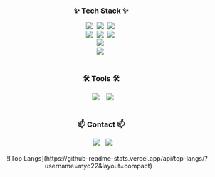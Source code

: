 <h3 align="center">✨ Tech Stack ✨</h3>

<div align="center">
    <img src="https://img.shields.io/badge/SpringBoot-6DB33F?style=for-the-badge&logo=spring-boot&logoColor=white" />&nbsp
    <img src="https://img.shields.io/badge/Python-3776AB?style=for-the-badge&logo=python&logoColor=white" />&nbsp
    <img src="https://img.shields.io/badge/Flask-000000?style=for-the-badge&logo=flask&logoColor=white" />&nbsp
</div>

<div align="center">
    <img src="https://img.shields.io/badge/Vue.js-4FC08D?style=for-the-badge&logo=vue.js&logoColor=white" />&nbsp
    <img src="https://img.shields.io/badge/jQuery-0769AD?style=for-the-badge&logo=jquery&logoColor=white" />&nbsp
    <img src="https://img.shields.io/badge/Bootstrap-7952B3?style=for-the-badge&logo=bootstrap&logoColor=white" />&nbsp
</div>

<div align="center">
    <img src="https://img.shields.io/badge/MySQL-4479A1?style=for-the-badge&logo=mysql&logoColor=white" />&nbsp
</div>

<div align="center">
    <img src="https://img.shields.io/badge/Amazon%20AWS-232F3E?style=for-the-badge&logo=amazon-aws&logoColor=white" />&nbsp
</div>

<br>

<h3 align="center">🛠 Tools 🛠</h3>
<div align="center">
  <img src="https://img.shields.io/badge/Git-F05033.svg?style=for-the-badge&logo=git&logoColor=white" />&nbsp
  <a href="https://github.com/myo22"><img src="https://img.shields.io/badge/GitHub-181717.svg?style=for-the-badge&logo=github&logoColor=white" /></a>
</div>

<br>

<h3 align="center">📫 Contact 📫</h3>
<div align="center">
  <a href="https://velog.io/@dlalsgud12"><img src="https://img.shields.io/badge/Velog-1EBC8F?style=for-the-badge&logo=velog&logoColor=white" /></a>
  <a href="mailto:dlalsgud12@naver.com"><img src="https://img.shields.io/badge/dlalsgud12@naver.com-D14836?style=for-the-badge&logo=gmail&logoColor=white"/></a>
</div>

<br>

<div align="center">
  
    ![Top Langs](https://github-readme-stats.vercel.app/api/top-langs/?username=myo22&layout=compact)
  
</div>

